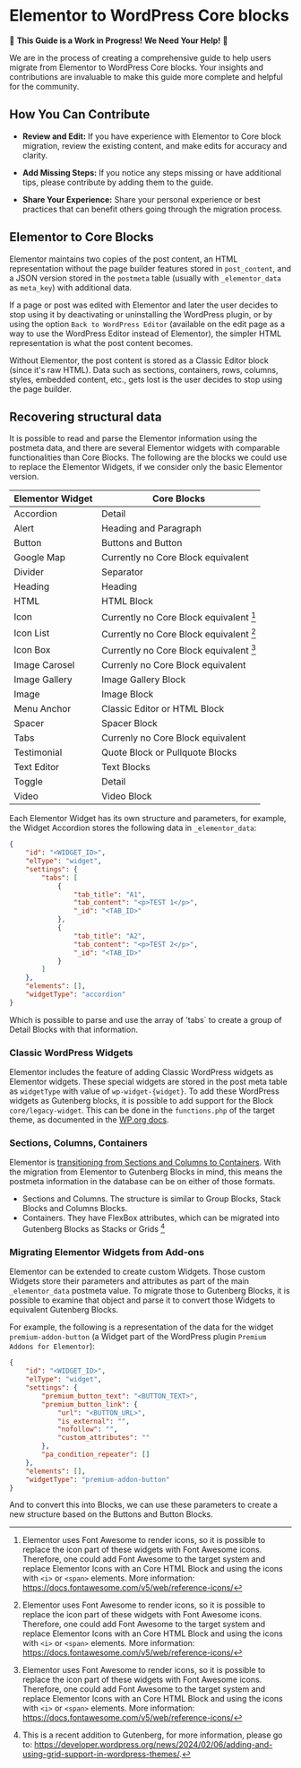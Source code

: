 # Elementor to WordPress Core blocks

🚧 **This Guide is a Work in Progress! We Need Your Help!** 🚧

We are in the process of creating a comprehensive guide to help users migrate from Elementor to WordPress Core blocks. Your insights and contributions are invaluable to make this guide more complete and helpful for the community.

## How You Can Contribute

- **Review and Edit:** If you have experience with Elementor to Core block migration, review the existing content, and make edits for accuracy and clarity.

- **Add Missing Steps:** If you notice any steps missing or have additional tips, please contribute by adding them to the guide.

- **Share Your Experience:** Share your personal experience or best practices that can benefit others going through the migration process.

## Elementor to Core Blocks

Elementor maintains two copies of the post content, an HTML representation without the page builder features stored in `post_content`, and a JSON version stored in the `postmeta` table (usually with `_elementor_data` as `meta_key`) with additional data.

If a page or post was edited with Elementor and later the user decides to stop using it by deactivating or uninstalling the WordPress plugin, or by using the option `Back to WordPress Editor` (available on the edit page as a way to use the WordPress Editor instead of Elementor), the simpler HTML representation is what the post content becomes.

Without Elementor, the post content is stored as a Classic Editor block (since it's raw HTML). Data such as sections, containers, rows, columns, styles, embedded content, etc., gets lost is the user decides to stop using the page builder.

## Recovering structural data

It is possible to read and parse the Elementor information using the postmeta data, and there are several Elementor widgets with comparable functionalities than Core Blocks. The following are the blocks we could use to replace the Elementor Widgets, if we consider only the basic Elementor version.

| Elementor Widget | Core Blocks                             |
| ---------------- | --------------------------------------- |
| Accordion        | Detail                                  |
| Alert            | Heading and Paragraph                   |
| Button           | Buttons and Button                      |
| Google Map       | Currently no Core Block equivalent      |
| Divider          | Separator                               |
| Heading          | Heading                                 |
| HTML             | HTML Block                              |
| Icon             | Currently no Core Block equivalent [^1] |
| Icon List        | Currently no Core Block equivalent [^1] |
| Icon Box         | Currently no Core Block equivalent [^1] |
| Image Carosel    | Currenly no Core Block equivalent       |
| Image Gallery    | Image Gallery Block                     |
| Image            | Image Block                             |
| Menu Anchor      | Classic Editor or HTML Block            |
| Spacer           | Spacer Block                            |
| Tabs             | Currenly no Core Block equivalent       |
| Testimonial      | Quote Block or Pullquote Blocks         |
| Text Editor      | Text Blocks                             |
| Toggle           | Detail                                  |
| Video            | Video Block                             |

Each Elementor Widget has its own structure and parameters, for example, the Widget Accordion stores the following data in `_elementor_data`:

```json
{
    "id": "<WIDGET_ID>",
    "elType": "widget",
    "settings": {
        "tabs": [
            {
                "tab_title": "A1",
                "tab_content": "<p>TEST 1</p>",
                "_id": "<TAB_ID>"
            },
            {
                "tab_title": "A2",
                "tab_content": "<p>TEST 2</p>",
                "_id": "<TAB_ID>"
            }
        ]
    },
    "elements": [],
    "widgetType": "accordion"
}
```

Which is possible to parse and use the array of 'tabs` to create a group of Detail Blocks with that information.

[^1]: Elementor uses Font Awesome to render icons, so it is possible to replace the icon part of these widgets with Font Awesome icons. Therefore, one could add Font Awesome to the target system and replace Elementor Icons with an Core HTML Block and using the icons with `<i>` or `<span>` elements. More information: <https://docs.fontawesome.com/v5/web/reference-icons/>

### Classic WordPress Widgets

Elementor includes the feature of adding Classic WordPress widgets as Elementor widgets. These special widgets are stored in the post meta table as `widgetType` with value of `wp-widget-{widget}`. To add these WordPress widgets as Gutenberg blocks, it is possible to add support for the Block `core/legacy-widget`. This can be done in the `functions.php` of the target theme, as documented in the [WP.org docs](https://developer.wordpress.org/block-editor/how-to-guides/widgets/legacy-widget-block/#using-the-legacy-widget-block-in-other-block-editors-advanced).

### Sections, Columns, Containers

Elementor is [transitioning from Sections and Columns to Containers](https://elementor.com/help/transitioning-from-sections-to-containers/). With the migration from Elementor to Gutenberg Blocks in mind, this means the postmeta information in the database can be on either of those formats.

- Sections and Columns. The structure is similar to Group Blocks, Stack Blocks and Columns Blocks.
- Containers. They have FlexBox attributes, which can be migrated into Gutenberg Blocks as Stacks or Grids [^2]

[^2]: This is a recent addition to Gutenberg, for more information, please go to: <https://developer.wordpress.org/news/2024/02/06/adding-and-using-grid-support-in-wordpress-themes/>.

### Migrating Elementor Widgets from Add-ons

Elementor can be extended to create custom Widgets. Those custom Widgets store their parameters and attributes as part of the main `_elementor_data` postmeta value. To migrate those to Gutenberg Blocks, it is possible to examine that object and parse it to convert those Widgets to equivalent Gutenberg Blocks.

For example, the following is a representation of the data for the widget `premium-addon-button` (a Widget part of the WordPress plugin `Premium Addons for Elementor`):

```json
{
    "id": "<WIDGET_ID>",
    "elType": "widget",
    "settings": {
        "premium_button_text": "<BUTTON_TEXT>",
        "premium_button_link": {
            "url": "<BUTTON_URL>",
            "is_external": "",
            "nofollow": "",
            "custom_attributes": ""
        },
        "pa_condition_repeater": []
    },
    "elements": [],
    "widgetType": "premium-addon-button"
}
```

And to convert this into Blocks, we can use these parameters to create a new structure based on the Buttons and Button Blocks.
